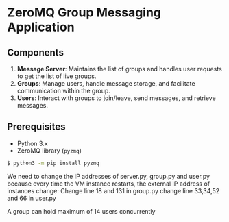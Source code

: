 # ZeroMQ Group Messaging Application

## Components
1. **Message Server**: Maintains the list of groups and handles user requests to get the list of live groups.
2. **Groups**: Manage users, handle message storage, and facilitate communication within the group.
3. **Users**: Interact with groups to join/leave, send messages, and retrieve messages.

## Prerequisites
- Python 3.x
- ZeroMQ library (`pyzmq`)
```sh
$ python3 -m pip install pyzmq
```
We need to change the IP addresses of server.py, group.py and user.py because every time the VM instance restarts, the external IP address of instances change:
Change line 18 and 131 in group.py
change line 33,34,52 and 66 in user.py

A group can hold maximum of 14 users concurrently
